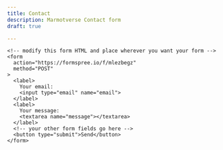 ```yaml
---
title: Contact
description: Marmotverse Contact form
draft: true

---
```

    <!-- modify this form HTML and place wherever you want your form -->
    <form
      action="https://formspree.io/f/mlezbegz"
      method="POST"
    >
      <label>
        Your email:
        <input type="email" name="email">
      </label>
      <label>
        Your message:
        <textarea name="message"></textarea>
      </label>
      <!-- your other form fields go here -->
      <button type="submit">Send</button>
    </form>
